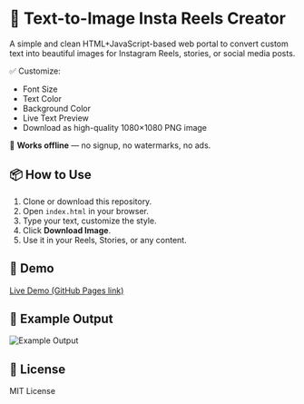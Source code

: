 # 📸 Text-to-Image Insta Reels Creator

A simple and clean HTML+JavaScript-based web portal to convert custom text into beautiful images for Instagram Reels, stories, or social media posts.

✅ Customize:
- Font Size
- Text Color
- Background Color
- Live Text Preview
- Download as high-quality 1080×1080 PNG image

🚀 **Works offline** — no signup, no watermarks, no ads.

## 📦 How to Use

1. Clone or download this repository.
2. Open `index.html` in your browser.
3. Type your text, customize the style.
4. Click **Download Image**.
5. Use it in your Reels, Stories, or any content.

## 🎨 Demo
[Live Demo (GitHub Pages link)](https://yourusername.github.io/text-to-image-instareels/)

## 📸 Example Output

![Example Output](assets/demo-preview.png)

## 📜 License
MIT License


